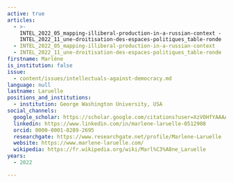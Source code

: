 ```yaml
---
active: true
articles:
  - >-
    INTEL_2022_05_mapping-illiberal-production-in-a-russian-context -
    INTEL_2022_11_une-droitisation-des-espaces-politiques_table-ronde
  - INTEL_2022_05_mapping-illiberal-production-in-a-russian-context
  - INTEL_2022_11_une-droitisation-des-espaces-politiques_table-ronde
firstname: Marlène
is_institution: false
issue:
  - content/issues/intellectuals-against-democracy.md
language: null
lastname: Laruelle
positions_and_institutions:
  - institution: George Washington University, USA
social_channels:
  google_scholar: https://scholar.google.com/citations?user=XzVOHfYAAAAJ&hl=en
  linkedin: https://www.linkedin.com/in/marlene-laruelle-0512908
  orcid: 0000-0001-8289-2695
  researchgate: https://www.researchgate.net/profile/Marlene-Laruelle
  website: https://www.marlene-laruelle.com/
  wikipedia: https://fr.wikipedia.org/wiki/Marl%C3%A8ne_Laruelle
years:
  - 2022

---
```

